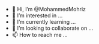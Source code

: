 - 👋 Hi, I’m @MohammedMohriz
- 👀 I’m interested in ...
- 🌱 I’m currently learning ...
- 💞️ I’m looking to collaborate on ...
- 📫 How to reach me ...

<!---
MohammedMohriz/MohammedMohriz is a ✨ special ✨ repository because its `README.md` (this file) appears on your GitHub profile.
You can click the Preview link to take a look at your changes.
--->
